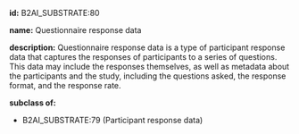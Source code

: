 **id:** B2AI_SUBSTRATE:80

**name:** Questionnaire response data

**description:** Questionnaire response data is a type of participant response data that captures the responses of participants to a series of questions. This data may include the responses themselves, as well as metadata about the participants and the study, including the questions asked, the response format, and the response rate.

**subclass of:**

- B2AI_SUBSTRATE:79 (Participant response data)
